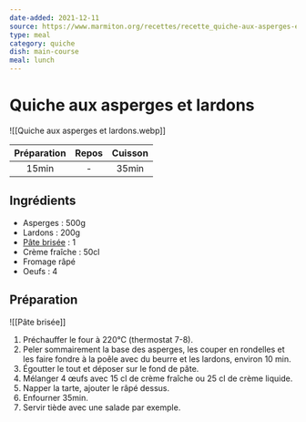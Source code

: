 ```yaml
---
date-added: 2021-12-11
source: https://www.marmiton.org/recettes/recette_quiche-aux-asperges-et-lardons_37290.aspx
type: meal
category: quiche
dish: main-course
meal: lunch
---
```


# Quiche aux asperges et lardons

![[Quiche aux asperges et lardons.webp]]

| Préparation | Repos | Cuisson |
|:-----------:|:-----:|:-------:|
|    15min    |   -   |  35min  |

## Ingrédients

- Asperges : 500g
- Lardons : 200g
- [Pâte brisée](Pâte%20brisée.md) : 1
- Crème fraîche : 50cl
- Fromage râpé
- Oeufs : 4

## Préparation

![[Pâte brisée]]

1. Préchauffer le four à 220°C (thermostat 7-8).
2. Peler sommairement la base des asperges, les couper en rondelles et les faire fondre à la poêle avec du beurre et les lardons, environ 10 min.
3. Égoutter le tout et déposer sur le fond de pâte.
4. Mélanger 4 œufs avec 15 cl de crème fraîche ou 25 cl de crème liquide.
5. Napper la tarte, ajouter le râpé dessus.
6. Enfourner 35min.
7. Servir tiède avec une salade par exemple.

